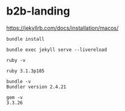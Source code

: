 # b2b-landing

https://jekyllrb.com/docs/installation/macos/


```
bundle install

bundle exec jekyll serve --livereload
```

```
ruby -v

ruby 3.1.3p185

bundle -v
Bundler version 2.4.21

gem -v
3.3.26
```

